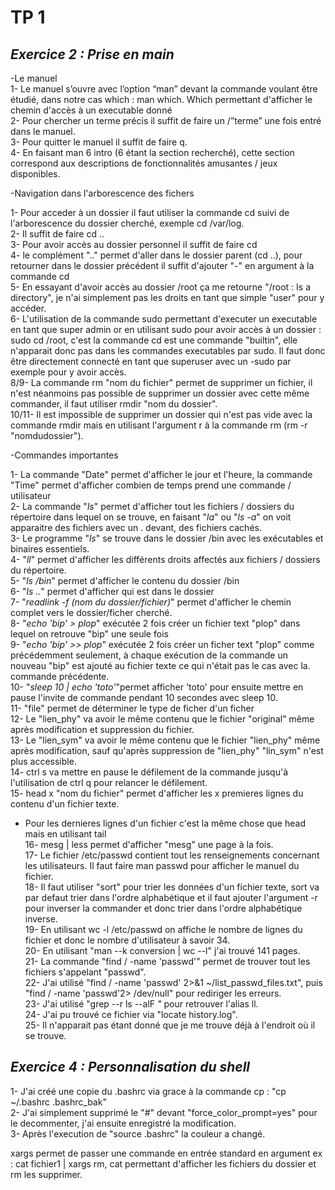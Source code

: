 # TP 1
## _Exercice 2 : Prise en main_
-Le manuel  
1- Le manuel s’ouvre avec l’option “man” devant la commande voulant être étudié, dans notre cas which : man which. Which permettant d'afficher le chemin d'accès à un executable donné  
2-  Pour chercher un terme précis il suffit de faire un /”terme” une fois entré dans le manuel.   
 3-  Pour quitter le manuel il suffit de faire q.  
4- En faisant man 6 intro (6 étant la section recherché), cette section correspond aux descriptions de fonctionnalités amusantes / jeux disponibles.  

-Navigation dans l'arborescence des fichers 

1- Pour acceder à un dossier il faut utiliser la commande cd suivi de l'arborescence du dossier cherché, exemple cd /var/log.  
2- Il suffit de faire cd ..  
3- Pour avoir accès au dossier personnel il suffit de faire cd  
4- le complément ".." permet d'aller dans le dossier parent (cd ..), pour retourner dans le dossier précédent il suffit d'ajouter "-" en argument à la commande cd  
5- En essayant d'avoir accès au dossier /root ça me retourne "/root : Is a directory", je n'ai simplement pas les droits en tant que simple "user" pour y accéder.  
6- L'utilisation de la commande sudo permettant d'executer un executable en tant que super admin or en utilisant sudo pour avoir accès à un dossier : sudo cd /root, c'est la commande cd est une commande "builtin", elle n'apparait donc pas dans les commandes executables par sudo. Il faut donc être directement connecté en tant que superuser avec un -sudo par exemple pour y avoir accès.  
8/9- La commande rm "nom du fichier" permet de supprimer un fichier, il n'est néanmoins pas possible de supprimer un dossier avec cette même commander, il faut utiliser rmdir "nom du dossier".  
10/11- Il est impossible de supprimer un dossier qui n'est pas vide avec la commande rmdir mais en utilisant l'argument r à la commande rm (rm -r "nomdudossier").  


-Commandes importantes

1- La commande "Date" permet d'afficher le jour et l'heure, la commande "Time" permet d'afficher combien de temps prend une commande / utilisateur  
2- La commande "*ls*" permet d'afficher tout les fichiers / dossiers du répertoire dans lequel on se trouve, en faisant "*la*" ou "*ls -a*" on voit apparaitre des fichiers avec un . devant, des fichiers cachés.  
3- Le programme "*ls*" se trouve dans le dossier /bin avec les exécutables et binaires essentiels.  
4- "*ll*" permet d'afficher les différents droits affectés aux fichiers / dossiers du répertoire.  
5- "*ls /bin*" permet d'afficher le contenu du dossier /bin    
6- "*ls ..*" permet d'afficher qui est dans le dossier    
7- "*readlink -f (nom du dossier/fichier)*" permet d'afficher le chemin complet vers le dossier/ficher cherché.  
8- "*echo 'bip' > plop*" exécutée 2 fois créer un fichier text "plop" dans lequel on retrouve "bip" une seule fois  
9- "*echo 'bip' >> plop*" exécutée 2 fois créer un ficher text "plop" comme précédemment seulement, à chaque exécution de la commande un nouveau "bip" est ajouté au fichier texte ce qui n'était pas le cas avec la. commande précédente.  
10- "*sleep 10 | echo 'toto'*"permet afficher 'toto' pour ensuite mettre en pause l'invite de commande pendant 10 secondes avec sleep 10.  
11- "file" permet de déterminer le type de ficher d'un ficher  
12- Le "lien_phy" va avoir le même contenu que le fichier "original" même après modification et suppression du fichier.  
13- Le "lien_sym" va avoir le même contenu que le fichier "lien_phy" même après modification, sauf qu'après suppression de "lien_phy" "lin_sym" n'est plus accessible.  
14- ctrl s va mettre en pause le défilement de la commande jusqu'à l'utilisation de ctrl q pour relancer le défilement.  
15- head x "nom du fichier" permet d'afficher les x premieres lignes du contenu d'un fichier texte.    
- Pour les dernieres lignes d'un fichier c'est la même chose que head mais en utilisant tail    
16- mesg | less permet d'afficher "mesg" une page à la fois.  
17- Le fichier /etc/passwd contient tout les renseignements concernant les utilisateurs. Il faut faire man passwd pour afficher le manuel du fichier.    
18- Il faut utiliser "sort" pour trier les données d'un fichier texte, sort va par defaut trier dans l'ordre alphabétique et il faut ajouter l'argument -r pour inverser la commander et donc trier dans l'ordre alphabétique inverse.  
19- En utilisant wc -l /etc/passwd on affiche le nombre de lignes du fichier et donc le nombre d'utilisateur à savoir 34.    
20- En utilisant "man --k conversion | wc --l" j'ai trouvé 141 pages.  
21- La commande "find / -name 'passwd'" permet de trouver tout les fichiers s'appelant "passwd".  
22- J'ai utilisé "find / -name 'passwd' 2>&1 ~/list_passwd_files.txt", puis "find / -name 'passwd'2> /dev/null" pour rediriger les erreurs.  
23- J'ai utilisé "grep --r ls --alF *"* pour retrouver l'alias ll.  
24- J'ai pu trouvé ce fichier via "locate history.log".  
25- Il n'apparait pas étant donné que je me trouve déjà à l'endroit où il se trouve.    
## _Exercice 4 : Personnalisation du shell_  
1- J'ai créé une copie du .bashrc via grace à la commande cp : "cp ~/.bashrc .bashrc_bak"  
2- J'ai simplement supprimé le "#" devant "force_color_prompt=yes" pour le decommenter, j'ai ensuite enregistré la modification.  
3- Après l'execution de "source .bashrc" la couleur a changé.  








xargs permet de passer une commande en entrée standard en argument ex : cat fichier1 | xargs rm, cat permettant d'afficher les fichiers du dossier et rm les supprimer. 

